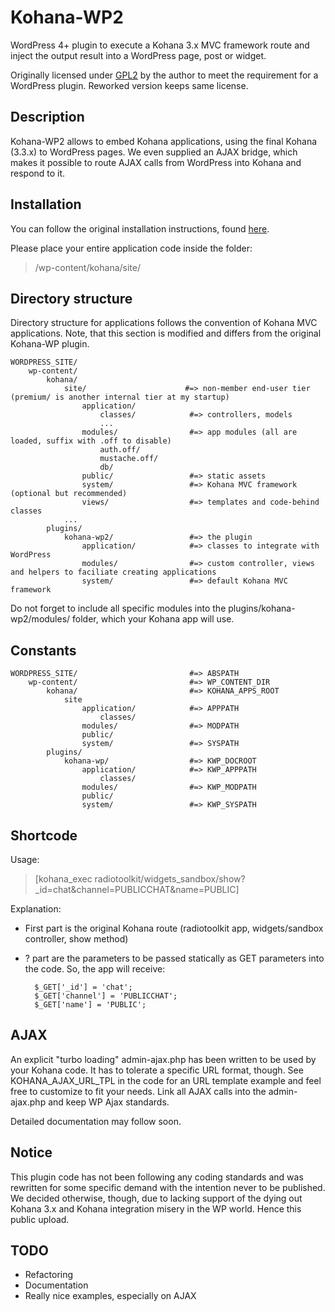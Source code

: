 # Kohana-WP2

WordPress 4+ plugin to execute a Kohana 3.x MVC framework route and inject
the output result into a WordPress page, post or widget.

Originally licensed under [GPL2](http://www.gnu.org/licenses/old-licenses/gpl-2.0.html) by the author to meet the
requirement for a WordPress plugin.
Reworked version keeps same license.

## Description

Kohana-WP2 allows to embed Kohana applications, using the final Kohana (3.3.x) to WordPress pages. We even supplied an AJAX bridge, which makes it possible to route AJAX calls from WordPress into Kohana and respond to it.

## Installation

You can follow the original installation instructions, found [here](https://github.com/mgutz/kohana-wp/blob/master/README.md).

Please place your entire application code inside the folder:
> /wp-content/kohana/site/

## Directory structure

Directory structure for applications follows the convention of Kohana MVC applications. Note, that this section is modified and differs from the original Kohana-WP plugin.

    WORDPRESS_SITE/
        wp-content/
            kohana/
                site/                      #=> non-member end-user tier (premium/ is another internal tier at my startup)
                    application/
                        classes/            #=> controllers, models
                        ...
                    modules/                #=> app modules (all are loaded, suffix with .off to disable)
                        auth.off/
                        mustache.off/
                        db/
                    public/                 #=> static assets
                    system/                 #=> Kohana MVC framework (optional but recommended)
                    views/                  #=> templates and code-behind classes
                ...
            plugins/
                kohana-wp2/                 #=> the plugin
                    application/            #=> classes to integrate with WordPress
                    modules/                #=> custom controller, views and helpers to faciliate creating applications
                    system/                 #=> default Kohana MVC framework

Do not forget to include all specific modules into the plugins/kohana-wp2/modules/ folder, which your Kohana app will use.

## Constants

    WORDPRESS_SITE/                         #=> ABSPATH
        wp-content/                         #=> WP_CONTENT_DIR
            kohana/                         #=> KOHANA_APPS_ROOT
                site
                    application/            #=> APPPATH
                        classes/
                    modules/                #=> MODPATH
                    public/
                    system/                 #=> SYSPATH
            plugins/
                kohana-wp/                  #=> KWP_DOCROOT
                    application/            #=> KWP_APPPATH
                        classes/
                    modules/                #=> KWP_MODPATH
                    public/
                    system/                 #=> KWP_SYSPATH
                
## Shortcode
Usage:
> [kohana_exec radiotoolkit/widgets_sandbox/show?_id=chat&channel=PUBLICCHAT&name=PUBLIC]

Explanation:
* First part is the original Kohana route (radiotoolkit app, widgets/sandbox controller, show method)
* ? part are the parameters to be passed statically as GET parameters into the code. So, the app will receive:

        $_GET['_id'] = 'chat';
        $_GET['channel'] = 'PUBLICCHAT';
        $_GET['name'] = 'PUBLIC';

## AJAX

An explicit "turbo loading" admin-ajax.php has been written to be used by your Kohana code. It has to tolerate a specific URL format, though. See KOHANA_AJAX_URL_TPL in the code for an URL template example and feel free to customize to fit your needs.
Link all AJAX calls into the admin-ajax.php and keep WP Ajax standards.

Detailed documentation may follow soon.
## Notice

This plugin code has not been following any coding standards and was rewritten for some specific demand with the intention never to be published. We decided otherwise, though, due to lacking support of the dying out Kohana 3.x and Kohana integration misery in the WP world. Hence this public upload.

## TODO
* Refactoring
* Documentation
* Really nice examples, especially on AJAX